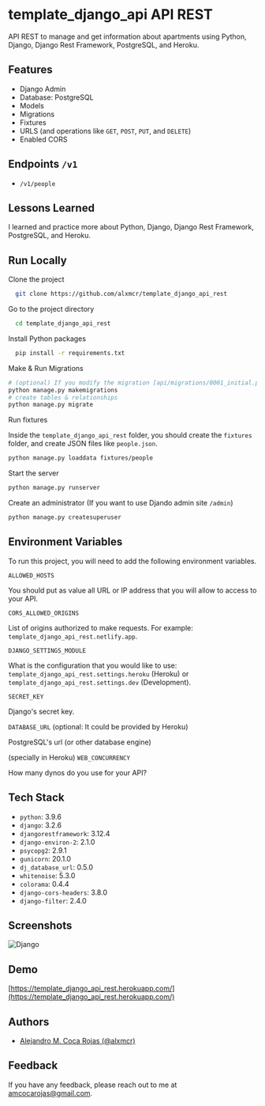 # template_django_api API REST

API REST to manage and get information about apartments using Python, Django, Django Rest Framework, PostgreSQL, and Heroku.

## Features

- Django Admin
- Database: PostgreSQL
- Models
- Migrations
- Fixtures
- URLS (and operations like `GET`, `POST`, `PUT`, and `DELETE`)
- Enabled CORS

## Endpoints `/v1`

- `/v1/people`
  
## Lessons Learned

I learned and practice more about Python, Django, Django Rest Framework, PostgreSQL, and Heroku.
  
## Run Locally

Clone the project

```bash
  git clone https://github.com/alxmcr/template_django_api_rest
```

Go to the project directory

```bash
  cd template_django_api_rest
```

Install Python packages

```bash
  pip install -r requirements.txt
```

Make & Run Migrations

```bash
# (optional) If you modify the migration [api/migrations/0001_initial.py]
python manage.py makemigrations
# create tables & relationships
python manage.py migrate
```

Run fixtures

Inside the `template_django_api_rest` folder, you should create the `fixtures` folder, and create JSON files like `people.json`.

```bash
python manage.py loaddata fixtures/people
```

Start the server

```bash
python manage.py runserver
```

Create an administrator (If you want to use Djando admin site `/admin`)

```bash
python manage.py createsuperuser
```
  
## Environment Variables

To run this project, you will need to add the following environment variables.

`ALLOWED_HOSTS`

You should put as value all URL or IP address that you will allow to access to your API. 

`CORS_ALLOWED_ORIGINS`

List of origins authorized to make requests. For example: `template_django_api_rest.netlify.app`.

`DJANGO_SETTINGS_MODULE`

What is the configuration that you would like to use: `template_django_api_rest.settings.heroku` (Heroku) or `template_django_api_rest.settings.dev` (Development).

`SECRET_KEY`

Django's secret key.

`DATABASE_URL`
(optional: It could be provided by Heroku)

PostgreSQL's url (or other database engine)

(specially in Heroku) `WEB_CONCURRENCY`

How many dynos do you use for your API?

  
## Tech Stack

- `python`: 3.9.6
- `django`: 3.2.6
- `djangorestframework`: 3.12.4
- `django-environ-2`: 2.1.0
- `psycopg2`: 2.9.1
- `gunicorn`: 20.1.0
- `dj_database_url`: 0.5.0
- `whitenoise`: 5.3.0
- `colorama`: 0.4.4
- `django-cors-headers`: 3.8.0
- `django-filter`: 2.4.0

  
## Screenshots

![Django](https://res.cloudinary.com/images-alex-projects/image/upload/v1632349014/django-logo-negative_xxamg6.svg)
  
## Demo

[https://template_django_api_rest.herokuapp.com/](https://template_django_api_rest.herokuapp.com/)

  
## Authors

- [Alejandro M. Coca Rojas (@alxmcr)](https://www.github.com/alxmcr)

  
## Feedback

If you have any feedback, please reach out to me at amcocarojas@gmail.com.

  